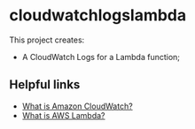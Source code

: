 # cloudwatchlogslambda

This project creates:
-  A CloudWatch Logs for a Lambda function;

## Helpful links

- [What is Amazon CloudWatch?][1]
- [What is AWS Lambda?][2]

[1]: https://docs.aws.amazon.com/AmazonCloudWatch/latest/monitoring/WhatIsCloudWatch.html
[2]: https://docs.aws.amazon.com/lambda/latest/dg/welcome.html
